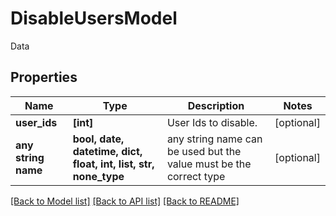 # DisableUsersModel

Data

## Properties
Name | Type | Description | Notes
------------ | ------------- | ------------- | -------------
**user_ids** | **[int]** | User Ids to disable. | [optional] 
**any string name** | **bool, date, datetime, dict, float, int, list, str, none_type** | any string name can be used but the value must be the correct type | [optional]

[[Back to Model list]](../README.md#documentation-for-models) [[Back to API list]](../README.md#documentation-for-api-endpoints) [[Back to README]](../README.md)


